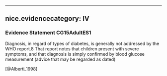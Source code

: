 
---
nice.evidencecategory: IV
---

### Evidence Statement CG15AdultES1
Diagnosis, in regard of types of diabetes, is generally not addressed by the WHO report.8
That report notes that children present with severe symptoms, and that diagnosis is simply confirmed by blood glucose measurement (advice that may be regarded as dated) 

[@Alberti_1998]


